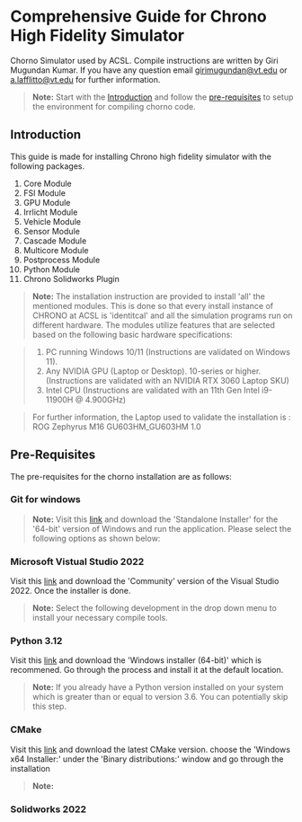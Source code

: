 # Comprehensive Guide for Chrono High Fidelity Simulator 
Chorno Simulator used by ACSL. Compile instructions are written by Giri Mugundan Kumar. If you have any question email girimugundan@vt.edu or a.lafflitto@vt.edu for further information.

> **Note:** Start with the [Introduction](#introduction) and follow the [pre-requisites](#pre-requisites) to setup the environment for compiling chorno code.

## Introduction
This guide is made for installing Chrono high fidelity simulator with the following packages. 

1. Core Module
2. FSI Module
3. GPU Module
4. Irrlicht Module
5. Vehicle Module
6. Sensor Module
7. Cascade Module
8. Multicore Module
9. Postprocess Module
10. Python Module
12. Chrono Solidworks Plugin

> **Note:** The installation instruction are provided to install 'all' the mentioned modules. This is done so that every install instance of CHRONO at ACSL is 'identitcal' and all the simulation programs run on different hardware. The modules utilize features that are selected based on the following basic hardware specifications:

> 1. PC running Windows 10/11 (Instructions are validated on Windows 11).
> 2. Any NVIDIA GPU (Laptop or Desktop). 10-series or higher. (Instructions are validated with an NVIDIA RTX 3060 Laptop SKU)
> 3. Intel CPU (Instructions are validated with an 11th Gen Intel i9-11900H @ 4.900GHz)

> For further information, the Laptop used to validate the installation is : ROG Zephyrus M16 GU603HM_GU603HM 1.0

## Pre-Requisites
The pre-requisites for the chorno installation are as follows:

### Git for windows

> **Note:** Visit this [link](https://git-scm.com/download/win) and download the 'Standalone Installer' for the '64-bit' version of Windows and run the application. Please select the following options as shown below:

### Microsoft Vistual Studio 2022

Visit this [link](https://visualstudio.microsoft.com/downloads/) and download the 'Community' version of the Visual Studio 2022. Once the installer is done. 
> **Note:** Select the following development in the drop down menu to install your necessary compile tools.

### Python 3.12

Visit this [link](https://www.python.org/downloads/release/python-3122/) and download the 'Windows installer (64-bit)' which is recommened. Go through the process and install it at the default location.

> **Note:** If you already have a Python version installed on your system which is greater than or equal to version 3.6. You can potentially skip this step.

### CMake 

Visit this [link](https://cmake.org/download/) and download the latest CMake version. choose the 'Windows x64 Installer:' under the 'Binary distributions:' window and go through the installation

> **Note:**

### Solidworks 2022 
